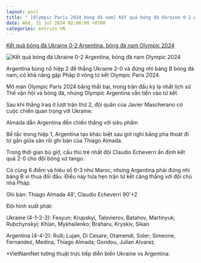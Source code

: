 ```yaml
---
layout: post
title: " [Olympic Paris 2024 bóng đá nam] Kết quả bóng đá Ukraine 0-2 Argentina, bóng đá nam Olympic 2024"
date: Wed, 31 Jul 2024 02:00:00 +0700
categories: entries VN
---
```

[Kết quả bóng đá Ukraine 0-2 Argentina, bóng đá nam Olympic 2024](https://vietnamnet.vn/truc-tiep-bong-da-ukraine-vs-argentina-bong-da-nam-olympic-2024-2307077.html)

![Kết quả bóng đá Ukraine 0-2 Argentina, bóng đá nam Olympic 2024](https://static-images.vnncdn.net/vps_images_publish/000001/000003/2024/7/31/argentina-hen-gap-phap-o-tu-ket-olympic-2024-13.jpg?width=0&s=pGheZV0kbA4A-_uZ1xYv3w)

Argentina bùng nổ hiệp 2 để thắng Ukraine 2-0 và đứng nhì bảng B bóng đá nam, có khả năng gặp Pháp ở vòng tứ kết Olympic Paris 2024.

Mở màn Olympic Paris 2024 bằng thất bại, trong trận đấu kỳ lạ nhất lịch sử Thế vận hội và bóng đá, nhưng Olympic Argentina vẫn tiến vào tứ kết.

Sau khi thắng Iraq ở lượt trận thứ 2, đội quân của Javier Mascherano có cuộc chiến quan trọng với Ukraine.

Almada dẫn Argentina đến chiến thắng với siêu phẩm

Bế tắc trong hiệp 1, Argentina tạo khác biệt sau giờ nghỉ bằng pha thoát đi từ gần giữa sân rồi ghi bàn của Thiago Almada.

Trong thời gian bù giờ, cầu thủ trẻ nhất đội Claudio Echeverri ấn định kết quả 2-0 cho đội bóng xứ tango.

Có cùng 6 điểm và hiệu số 6-3 như Maroc, nhưng Argentina phải đứng nhì bảng B vì thua đối đầu. Điều này hứa hẹn trận tứ kết căng thẳng với đội chủ nhà Pháp.

Ghi bàn: Thiago Almada 48', Claudio Echeverri 90'+2

Đội hình xuất phát:

Ukraine (4-1-2-3): Fesyun; Krupskyi, Talovierov, Batahov, Martinyuk; Rubchynskyi; Khlan, Mykhailenko; Braharu, Kryskiv, Sikan

Argentina (4-4-2): Rulli; Lujan, Di Cesare, Otamendi, Soler; Simeone, Fernandez, Medina, Thiago Almada; Gondou, Julian Alvarez.

*VietNamNet tường thuật trực tiếp diễn biến Ukraine vs Argentina:

